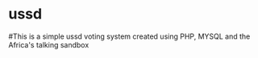 # ussd
#This is a simple ussd voting system created using PHP, MYSQL and the Africa's talking sandbox
